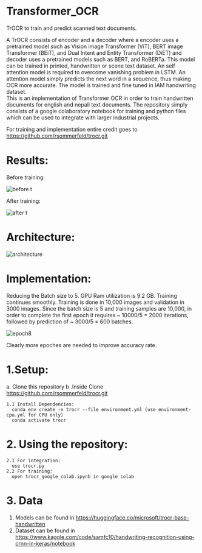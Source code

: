 # Transformer_OCR   
TrOCR to train and predict scanned text documents.

A TrOCR consists of encoder and a decoder where a encoder uses a pretrained model such as Vision image Transformer (ViT), BERT image Transformer (BEiT), and Dual Intent and Entity Transformer (DiET) and decoder uses a pretrained models such as BERT, and RoBERTa. 
This model can be trained in printed, handwritten or scene text dataset. An self attention model is required to overcome vanishing problem in LSTM. An attention model simply predicts the next word in a sequence, thus making OCR more accurate. The model is trained and fine tuned in IAM handwriting dataset.  
This is an implementation of Transformer OCR in order to train handwritten documents for english and nepali text documents. The repository simply consists of a google colaboratory notebook for training and python files which can be used to integrate with larger industrial projects.

For training and implementation entire credit goes to https://github.com/rsommerfeld/trocr.git 

# Results:

Before training:

![before t](https://user-images.githubusercontent.com/99968233/220820434-c52e1dec-802f-4e37-a0d6-d6d60b6d9c10.png)

After training:

![after t](https://user-images.githubusercontent.com/99968233/220820428-f61f0e60-f2a9-4d3e-8687-8d8303a681c5.png)

# Architecture: 

![architecture](https://user-images.githubusercontent.com/99968233/220820315-0643d0f0-6d26-4b62-a15b-7f9d9233a56a.jpg)

# Implementation: 
Reducing the Batch size to 5. GPU Ram utilization is 9.2 GB. Training continues smoothly.
Training is done in 10,000 images and validation in 3000 images.
Since the batch size is 5 and training samples are 10,000, in order to complete the first epoch it requires ~ 10000/5 = 2000 iterations, followed by prediction of ~ 3000/5 = 600 batches. 

![epoch8](https://user-images.githubusercontent.com/99968233/220820238-c99a44bf-d423-4f11-aea8-8c2f82148095.png)

Clearly more epoches are needed to improve accuracy rate.

# 1.Setup:
  a. Clone this repository
  b .Inside Clone https://github.com/rsommerfeld/trocr.git
  
    1.1 Install Dependencies:
      conda env create -n trocr --file environment.yml (use environment-cpu.yml for CPU only)
      conda activate trocr

# 2. Using the repository:
  
    2.1 For integration:
      use trocr.py
    2.2 For training:
      open trocr_google_colab.ipynb in google colab
      
# 3. Data
   1. Models can be found in https://huggingface.co/microsoft/trocr-base-handwritten
   2. Dataset can be found in https://www.kaggle.com/code/samfc10/handwriting-recognition-using-crnn-in-keras/notebook
